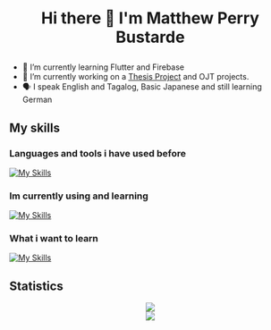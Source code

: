 # <p align="center"> Hi there 👋 I'm Matthew Perry Bustarde </p>
- 🌱 I’m currently learning Flutter and Firebase
- 🔭 I’m currently working on a <a href="https://github.com/KyleChristian1721/ThesisProject">Thesis Project</a> and OJT projects.
- 🗣️ I speak English and Tagalog, Basic Japanese and still learning German

## My skills
### Languages and tools i have used before
[![My Skills](https://skillicons.dev/icons?i=html,css,js,php,mysql,py,c,cs,cpp,react,firebase,redux,git&perline=5)](https://skillicons.dev)
### Im currently using and learning
[![My Skills](https://skillicons.dev/icons?i=flutter,unity,github,vscode)](https://skillicons.dev)
### What i want to learn
[![My Skills](https://skillicons.dev/icons?i=graphql,tensorflow)](https://skillicons.dev)

## Statistics
<div class='container' style="text-align: center">
<img class="img" src="https://github-readme-stats.vercel.app/api?username=mpbstrd&show_icons=true&theme=tokyonight&showicons=true" /> <br>
<!-- <img class="img" src="https://github-readme-stats.vercel.app/api/top-langs/?username=mpbstrd&langs_count=5&theme=tokyonight&layout=compact" /> <br>-->
<img class="img" src="https://streak-stats.demolab.com/?user=mpbstrd&theme=dark" />
</div>
